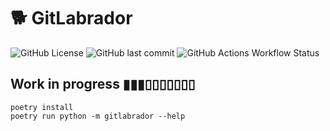 # 🐕 GitLabrador

![GitHub License](https://img.shields.io/github/license/yanivmo/gitlabrador?style=flat-square)
![GitHub last commit](https://img.shields.io/github/last-commit/yanivmo/gitlabrador?style=flat-square)
![GitHub Actions Workflow Status](https://img.shields.io/github/actions/workflow/status/yanivmo/gitlabrador/python-tests.yml?style=flat-square)


## Work in progress ▮▮▮▯▯▯▯▯▯▯

```
poetry install
poetry run python -m gitlabrador --help
```
